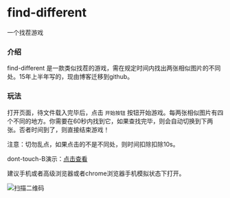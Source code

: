# find-different
一个找茬游戏

### 介绍

find-different 是一款类似找茬的游戏，需在规定时间内找出两张相似图片的不同处。15年上半年写的，现由博客迁移到github。

### 玩法

打开页面，待文件载入完毕后，点击 `开始按钮` 按钮开始游戏。每两张相似图片有四个不同的地方。你需要在60秒内找到它，如果查找完毕，则会自动切换到下两张。否者时间到了，则直接结束游戏！

注意：切勿乱点，如果点击的不是不同处，则时间扣除扣除10s。

dont-touch-B演示：[点击查看](http://joy-yi0905.github.io/find-different/)

建议手机或者高级浏览器或者chrome浏览器手机模拟状态下打开。

![扫描二维码](http://joy-yi0905.github.io/find-different/images/qr.png) 
